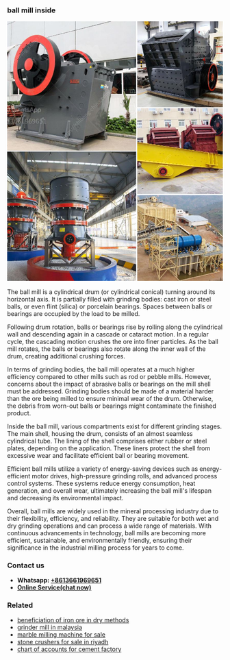 <h3>ball mill inside</h3><img src='1708499204.jpg' alt=''><p>The ball mill is a cylindrical drum (or cylindrical conical) turning around its horizontal axis. It is partially filled with grinding bodies: cast iron or steel balls, or even flint (silica) or porcelain bearings. Spaces between balls or bearings are occupied by the load to be milled.</p><p>Following drum rotation, balls or bearings rise by rolling along the cylindrical wall and descending again in a cascade or cataract motion. In a regular cycle, the cascading motion crushes the ore into finer particles. As the ball mill rotates, the balls or bearings also rotate along the inner wall of the drum, creating additional crushing forces.</p><p>In terms of grinding bodies, the ball mill operates at a much higher efficiency compared to other mills such as rod or pebble mills. However, concerns about the impact of abrasive balls or bearings on the mill shell must be addressed. Grinding bodies should be made of a material harder than the ore being milled to ensure minimal wear of the drum. Otherwise, the debris from worn-out balls or bearings might contaminate the finished product.</p><p>Inside the ball mill, various compartments exist for different grinding stages. The main shell, housing the drum, consists of an almost seamless cylindrical tube. The lining of the shell comprises either rubber or steel plates, depending on the application. These liners protect the shell from excessive wear and facilitate efficient ball or bearing movement.</p><p>Efficient ball mills utilize a variety of energy-saving devices such as energy-efficient motor drives, high-pressure grinding rolls, and advanced process control systems. These systems reduce energy consumption, heat generation, and overall wear, ultimately increasing the ball mill's lifespan and decreasing its environmental impact.</p><p>Overall, ball mills are widely used in the mineral processing industry due to their flexibility, efficiency, and reliability. They are suitable for both wet and dry grinding operations and can process a wide range of materials. With continuous advancements in technology, ball mills are becoming more efficient, sustainable, and environmentally friendly, ensuring their significance in the industrial milling process for years to come.</p><h3>Contact us</h3><ul><li><strong>Whatsapp:&nbsp;<a href="https://wa.me/8613661969651">+8613661969651</a></strong></li><li><a href="https://swt.shibang-china.com/?git&amp;zhl&amp;ball mill inside"><strong>Online Service(chat now)</strong></a></li></ul><h3>Related</h3><ul><li><a href='beneficiation of iron ore in dry methods.md'>beneficiation of iron ore in dry methods</a></li><li><a href='grinder mill in malaysia.md'>grinder mill in malaysia</a></li><li><a href='marble milling machine for sale.md'>marble milling machine for sale</a></li><li><a href='stone crushers for sale in riyadh.md'>stone crushers for sale in riyadh</a></li><li><a href='chart of accounts for cement factory.md'>chart of accounts for cement factory</a></li></ul>